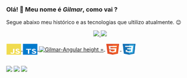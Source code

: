 ### Olá! 👋 Meu nome é *Gilmar*, como vai ?

Segue abaixo meu histórico e as tecnologias que ultilizo atualmente. 😉


<div align="center">
  <a href="https://github.com/GilmarJr99">
  <img height="180em" src="https://github-readme-stats.vercel.app/api?username=GilmarJr99&show_icons=true&theme=dracula&include_all_commits=true&count_private=true"/>
  <img height="180em" src="https://github-readme-stats.vercel.app/api/top-langs/?username=GilmarJr99&layout=compact&langs_count=7&theme=dracula"/>
</div>


<div style="display: inline_block"><br>
  <img align="center" alt="Gilmar-Js" height="30" width="40" src="https://raw.githubusercontent.com/devicons/devicon/master/icons/javascript/javascript-plain.svg">
  <img align="center" alt="Gilmar-Ts" height="30" width="40" src="https://raw.githubusercontent.com/devicons/devicon/master/icons/typescript/typescript-plain.svg">
  <img align="center" alt="Gilmar-Angular height ="25" width="40"  <img src="https://cdn.jsdelivr.net/gh/devicons/devicon/icons/angularjs/angularjs-plain.svg" />
  <img align="center" alt="Gilmar-HTML" height="30" width="40" src="https://raw.githubusercontent.com/devicons/devicon/master/icons/html5/html5-original.svg">
  <img align="center" alt="Gilmar-CSS" height="30" width="40" src="https://raw.githubusercontent.com/devicons/devicon/master/icons/css3/css3-original.svg">

</div>

##
<div>

  <a href="https://www.instagram.com/_junnior_santos/" target="_blank"><img src="https://img.shields.io/badge/-Instagram-%23E4405F?style=for-the-badge&logo=instagram&logoColor=white" target="_blank"></a>
  <a href = "mailto:junior.snk09@gmail.com"><img src="https://img.shields.io/badge/-Gmail-%23333?style=for-the-badge&logo=gmail&logoColor=white" target="_blank"></a>
  <a href="https://www.linkedin.com/in/gilmar-junior-179487241/" target="_blank"><img src="https://img.shields.io/badge/-LinkedIn-%230077B5?style=for-the-badge&logo=linkedin&logoColor=white" target="_blank"></a> 
  </div>
